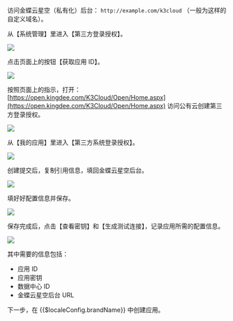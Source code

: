 <IntegrationDetailCard title="创建金蝶云星空第三方登录授权">

访问金蝶云星空（私有化）后台： `http://example.com/k3cloud` （一般为这样的自定义域名）。

从【系统管理】里进入【第三方登录授权】。

![](~@imagesZhCn/integration/kingdee-cloud-galaxy/1-1.png)

点击页面上的按钮【获取应用 ID】。

![](~@imagesZhCn/integration/kingdee-cloud-galaxy/1-2.png)

按照页面上的指示，打开： [https://open.kingdee.com/K3Cloud/Open/Home.aspx](https://open.kingdee.com/K3Cloud/Open/Home.aspx) 访问公有云创建第三方登录授权。

![](~@imagesZhCn/integration/kingdee-cloud-galaxy/1-3.png)

从【我的应用】里进入【第三方系统登录授权】。

![](~@imagesZhCn/integration/kingdee-cloud-galaxy/1-4.png)

创建提交后，复制引用信息，填回金蝶云星空后台。

![](~@imagesZhCn/integration/kingdee-cloud-galaxy/1-5.png)

填好好配置信息并保存。

![](~@imagesZhCn/integration/kingdee-cloud-galaxy/1-6.png)

保存完成后，点击【查看密钥】和【生成测试连接】，记录应用所需的配置信息。

![](~@imagesZhCn/integration/kingdee-cloud-galaxy/1-7.png)

其中需要的信息包括：

- 应用 ID
- 应用密钥
- 数据中心 ID
- 金蝶云星空后台 URL

下一步，在 {{$localeConfig.brandName}} 中创建应用。

</IntegrationDetailCard>
